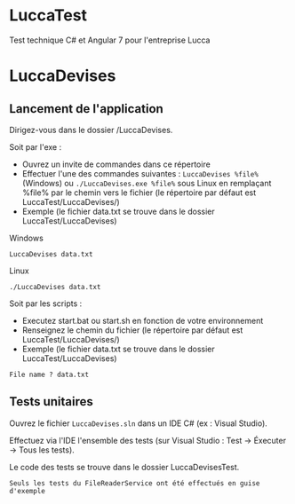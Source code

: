 # LuccaTest

Test technique C# et Angular 7 pour l'entreprise Lucca

# LuccaDevises

## Lancement de l'application

Dirigez-vous dans le dossier /LuccaDevises.

Soit par l'exe :

* Ouvrez un invite de commandes dans ce répertoire
* Effectuer l'une des commandes suivantes : `LuccaDevises %file%` (Windows) ou `./LuccaDevises.exe %file%` sous Linux en remplaçant %file% par le chemin vers le fichier (le répertoire par défaut est LuccaTest/LuccaDevises/)
* Exemple (le fichier data.txt se trouve dans le dossier LuccaTest/LuccaDevises)

Windows
```
LuccaDevises data.txt
```
Linux
```
./LuccaDevises data.txt
```

Soit par les scripts :

* Executez start.bat ou start.sh en fonction de votre environnement
* Renseignez le chemin du fichier (le répertoire par défaut est LuccaTest/LuccaDevises/)
* Exemple (le fichier data.txt se trouve dans le dossier LuccaTest/LuccaDevises)

```
File name ? data.txt
```

## Tests unitaires

Ouvrez le fichier `LuccaDevises.sln` dans un IDE C# (ex : Visual Studio).

Effectuez via l'IDE l'ensemble des tests (sur Visual Studio : Test -> Éxecuter -> Tous les tests).

Le code des tests se trouve dans le dossier LuccaDevisesTest.

```
Seuls les tests du FileReaderService ont été effectués en guise d'exemple
```

